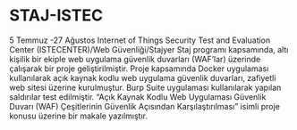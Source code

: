 # STAJ-ISTEC
5 Temmuz -27 Ağustos Internet of Things Security Test and Evaluation Center (ISTECENTER)/Web Güvenliği/Stajyer Staj programı kapsamında, altı kişilik bir ekiple web uygulama güvenlik duvarları (WAF’lar) üzerinde çalışarak bir proje geliştirilmiştir. Proje kapsamında Docker uygulaması kullanılarak açık kaynak kodlu web uygulama güvenlik duvarları, zafiyetli web sitesi üzerine kurulmuştur. Burp Suite uygulaması kullanılarak yapılan saldırılar test edilmiştir. “Açık Kaynak Kodlu Web Uygulaması Güvenlik Duvarı (WAF) Çeşitlerinin Güvenlik Açısından Karşılaştırılması” isimli proje konusu üzerine bir makale yazılmıştır.
